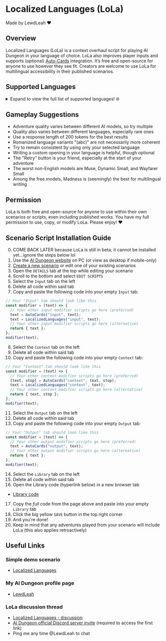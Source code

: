 # Localized Languages (LoLa)
Made by LewdLeah ❤️
## Overview
Localized Languages (LoLa) is a context overhaul script for playing AI Dungeon in your language of choice. LoLa also improves player inputs and supports (optional) [Auto-Cards](https://github.com/LewdLeah/Auto-Cards) integration. It’s free and open-source for anyone to use however they see fit. Creators are welcome to use LoLa for multilingual accessibility in their published scenarios.
## Supported Languages
<details>
<summary>Expand to view the full list of supported languages! 🌐</summary>
  
1. English
2. Abkhazian / аҧсуа / Apsua / აფსუა / Abkhaz
3. Abkhazian (abc)
4. Afar / Qafar Af
5. Afrikaans
6. Akan / ákán
7. Akan (abc)
8. Albanian / Shqip
9. Amharic / አማርኛ / Amarəñña
10. Amharic (abc)
11. Arabic / اَلْعَرَبِيَّةُ / Al-ʿarabiyyah
12. Arabic (abc)
13. Aragonese / Aragonés
14. Armenian / հայերեն / Hayeren
15. Armenian (abc)
16. Asmr / Whisper / Asmr Whisper Script
17. Assamese / অসমীয়া / ôxômiya / Asamiya
18. Assamese (abc)
19. Avaric / авар мацӏ / اوار ماض / Avar Maz / Avar
20. Avaric (abc)
21. Avestan / Upastawakaēna
22. Aymara / Aymaran
23. Azerbaijani / Azərbaycan Dili / آذربایجان دیلی / азәрбајҹан дили / Azeri
24. Azerbaijani (abc)
25. Bambara / ߓߡߊߣߊ߲ߞߊ߲ / بَمَنَنكَن / Bamanankan / Bamana
26. Bashkir / башҡорт теле / Başqort Tele / Bashkort
27. Bashkir (abc)
28. Basque / Euskara / Euskera
29. Belarusian / беларуская мова / Biełaruskaja Mova
30. Belarusian (abc)
31. Bengali / বাংলা / Bāŋlā / Bangla
32. Bengali (abc)
33. Bislama
34. Bosnian / босански / Bosanski / Bosniak
35. Bosnian (abc)
36. Brainrot
37. Brazilian / Português Brasileiro / Brazilian Portuguese
38. Breton / Brezhoneg
39. Bulgarian / български / Bulgarski
40. Bulgarian (abc)
41. Burmese / မြန်မာစာ / Mrãmācā / Myanmar
42. Burmese (abc)
43. Catalan / Valencian / Català / Valencià
44. Central Khmer / ខេមរភាសា / Khémôrôphéasa / Khmer / Cambodian
45. Central Khmer (abc)
46. Chamorro / Finu' Chamoru
47. Chechen / нохчийн мотт / Noxçiyn Mott / Chechnyan / Chechnian
48. Chechen (abc)
Chichewa / Chewa / Nyanja / Chinyanja
Chinese / Simplified Chinese / Mandarin / 简化字 / Jiǎnhuàzì / 简体字 / Jiǎntǐzì
Chinese (abc)
Church Slavic / Old Slavic / славе́нскїй ѧ҆зы́къ
Church Slavic (abc)
Chuvash / чӑвашла / çăvaşla
Chuvash (abc)
Cornish / Kernowek
Corporate / Business Speak / Corporate Jargon
Corsican / Corsu
Cree / ᓀᐦᐃᔭᐁᐧᐃᐧᐣ / Nehiyawewin
Cree (abc)
Croatian / Hrvatski / Crovatian
Czech / čeština / Czechian
Danish / Dansk
Divehi / Dhivehi / Maldivian / ދިވެހި
Dutch / Flemish / Nederlands
Dzongkha / རྫོང་ཁ་ / Bhutanese
Dzongkha (abc)
Esperanto
Estonian / Eesti Keel
Ewe / èʋegbe
Faroese / Føroyskt / Faeroese
Fijian / Na Vosa Vakaviti
Finnish / Suomi
French / Français
Fulah / ࢻُلْࢻُلْدٜ / 𞤬𞤵𞤤𞤬𞤵𞤤𞤣𞤫 / Fulfulde / ݒُلَارْ / 𞤨𞤵𞤤𞤢𞥄𞤪 / Pulaar / Fula / Fulani
Gaelic / Scottish Gaelic / Gàidhlig / Scots Gaelic
Galician / Galego
Ganda / Luganda
Georgian / ქართული / Kharthuli
Georgian (abc)
German / Deutsch
Greek / νέα ελληνικά / Néa Ellêniká
Greek (abc)
Guarani / Avañe'ẽ / Guaraní
Gujarati / ગુજરાતી / Gujarātī
Gujarati (abc)
Haitian Creole / Haitian / Kreyòl Ayisyen
Hausa / هَرْشٜن هَوْس / Halshen Hausa / Hausan
Hebrew / עברית / Ivrit
Hebrew (abc)
Herero / Otjiherero
Hindi / हिन्दी / Hindī
Hindi (abc)
Hiri Motu / Police Motu / Pidgin Motu
Hungarian / Magyar Nyelv / Magyar
Icelandic / íslenska
Ido
Igbo / ásụ̀sụ́ ìgbò
Indonesian / Bahasa Indonesia
Interlingua
Interlingue / Occidental
Inuktitut / ᐃᓄᒃᑎᑐᑦ
Inupiaq / Iñupiaq / Inupiat / Inupiatun
Irish / Gaeilge / Irish Gaelic
Italian / Italiano
Japanese / 日本語 / Nihongo
Japanese (abc)
Javanese / ꦧꦱꦗꦮ / Basa Jawa
Kalaallisut / Greenlandic
Kannada / ಕನ್ನಡ / Kannađa / Kannadan / Canarese
Kannada (abc)
Kanuri / كَنُرِيِه / Kànùrí
Kashmiri / कॉशुर / كأشُر / Kosher / Koshur
Kashmiri (abc)
Kazakh / қазақша / Qazaqşa / قازاقشا / Qazaq
Kazakh (abc)
Kikuyu / Gikuyu / Gĩgĩkũyũ
Kinyarwanda / Ikinyarwanda / Rwandan / Rwanda
Klingon / Tlhingan
Komi / коми кыв / Zyran / Zyrian / Komi-Zyryan
Komi (abc)
Kongo / Kikongo
Korean / 한국어 / Hangugeo / 조선말 / Chosŏnmal
Korean (abc)
Kuanyama / Oshikwanyama / Cuanhama / Kwanyama
Kurdish / کوردی / Kurdî
Kurdish (abc)
Kyrgyz / Kirghiz / кыргыз / قىرعىز
Kyrgyz (abc)
Lao / ພາສາລາວ / Phasa Lao / Laotian
Lao (abc)
Latin / Latinum
Latvian / Latviski / Lettish
Leetspeak / Eleet / Hacker Speak / L33t
Legalese / Lawyer / Legal Language
Limburgish / Limburgan / Limburger / Lèmburgs
Lingala / Lingála / Ngala
Lingua-Technis / Cant Mechanicus / Techna-Lingua / Binharic
Lithuanian / Lietuvių
Luba-Katanga / Kiluba / Luba-Shaba
Luxembourgish / Letzeburgesch / Lëtzebuergesch / Luxembourgian
Macedonian / македонски / Makedonski
Macedonian (abc)
Malagasy / مَلَغَسِ
Malay / بهاس ملايو / Bahasa Melayu
Malayalam / മലയാളം / Malayāļã
Malayalam (abc)
Maltese / Malti
Manx / Gaelg / Gailck / Manx Gaelic
Maori / Reo Māori
Marathi / मराठी / Marāṭhī / Maharashtran
Marathi (abc)
Marshallese / Kajin M̧ajeļ / Ebon
Mongolian / монгол хэл / Mongol Xel / Mongol
Mongolian (abc)
Nauru / Dorerin Naoe / Nauruan
Navajo / Navaho / Diné Bizaad / Naabeehó Bizaad
Navi / Lì'fya Lena'vi / Na'vi
Ndonga / Oshindonga
Nepali / नेपाली भाषा / Nepālī Bhāśā / Nepalese / Gorkhali
Nepali (abc)
North Ndebele / Sasenyakatho / Mthwakazi Ndebele
Northern Sami / Davvisámegiella
Norwegian / Norsk
Norwegian Bokmal / Bokmål / Norsk Bokmål
Norwegian Nynorsk / Nynorsk / Norsk Nynorsk
Occitan / Provençal / Provential / Provencal
Ojibwe / ᐊᓂᔑᓈᐯᒧᐎᓐ / Anishinaabemowin / Ojibway / Otchipwe / Ojibwemowin
Old English / ænglisc / Shakespearean English / Anglo-Saxon
Oriya / ଓଡ଼ିଆ / Odia / Odian / Odishan / Orissan
Oriya (abc)
Orkish / Mek Jargon
Oromo / Afaan Oromoo / Oromoo
Ossetian / Ossetic / ирон ӕвзаг / Iron ævzag / Ossete
Ossetian (abc)
Pali / Pāli / Pali-Magadhi
Panjabi / Punjabi / ਪੰਜਾਬੀ / پنجابی / Pãjābī
Panjabi (abc)
Persian / فارسی / Fārsiy / Farsi
Persian (abc)
Pig Latin / Igpay Atinlay
Pirate / Sea Shanty
Polish / Polski / Język Polski / Polszczyzna
Portuguese / Português
Purple Prose / First Year English Major / Pretentious
Pushto / Pashto / پښتو / Pax̌tow
Pushto (abc)
Quechua / Runa Simi / Kichwa Simi / Nuna Shimi / Quechuan
Rhyme / Poem / Rhyme Scheme / Poetry
Romanian / Moldavian / Română / ромынэ / Moldovan
Romansh / Rumantsch / Rumàntsch / Romauntsch / Romontsch / Romansch
Rundi / Ikirundi / Kirundi
Russian / русский язык / Russkiĭ âzyk
Russian (abc)
Samoan / Gagana Sāmoa
Sango / Yângâ Tî Sängö / Sangoic
Sanskrit / संस्कृतम् / Saṃskṛtam
Sanskrit (abc)
Sardinian / Sardu / Sard
Serbian / српски / Srpski
Serbian (abc)
Shona / Chishona
Sichuan Yi / Nuosu / ꆈꌠꉙ / Nuosuhxop / Northern Yi / Liangshan Yi / Nosu
Sichuan Yi (abc)
Sindhi / سنڌي / सिन्धी / Sindhī
Sindhi (abc)
Sinhalese / Sinhala / සිංහල / Siṁhala
Sinhalese (abc)
Slovak / Slovenčina / Slovakian
Slovenian / Slovenščina / Slovene
Somali / Soomaali / 𐒈𐒝𐒑𐒛𐒐𐒘 / سٝومالِ / Somalian
South Ndebele / Isindebele / Sakwandzundza
Southern Sotho / Sesotho / Sotho
Spanish / Castilian / Español / Castellano
Sundanese / Basa Sunda / بَاسَا سُوْندَا
Swahili / Kiswahili / كِسوَحِيلِ
Swati / Siswati / Swazi
Swedish / Svenska
Tagalog / Wikang Tagalog
Tahitian / Reo Tahiti
Tajik / тоҷикӣ / Tojikī / Tajiki
Tajik (abc)
Tamil / தமிழ் / Tamiḻ / Thamizh
Tamil (abc)
Tatar / татар теле / Tatar Tele / تاتار تئلئ
Tatar (abc)
Telugu / తెలుగు
Telugu (abc)
Thai / ภาษาไทย / Phasa Thai / Siamese / Central Thai
Thai (abc)
Tibetan / བོད་སྐད་ / Bodskad / ལྷ་སའི་སྐད་ / Lhas'iskad / Standard Tibetan / Lhasa Tibetan
Tibetan (abc)
Tigrinya / ትግርኛ / Təgrəñña / Tigrigna
Tigrinya (abc)
Tonga / Lea Faka-Tonga / Tongan / Tonga Islands
Traditional Chinese / 正體字 / 正体字 / Zhèngtǐzì / 繁體字 / Fántǐzì / 繁体字
Traditional Chinese (abc)
Tsonga / Xitsonga
Tswana / Setswana / Sechuana
Turkish / Türkçe / Türk Dili / Türkiye Türkçesi
Turkmen / Türkmençe / түркменче / تۆرکمنچه
Twi
Uighur / ئۇيغۇر تىلى / Uyghur / уйғур тили / Uyƣur Tili
Uighur (abc)
Ukrainian / українська / Ukraїnska
Ukrainian (abc)
Urdu / اُردُو / Urduw
Urdu (abc)
Uzbek / ózbekça / ўзбекча / ئوزبېچه
Valley Girl
Venda / Tshivenḓa / Tshivenda
Vietnamese / Tiếng Việt
Volapuk / Volapük
Walloon / Walon
Welsh / Cymraeg
Western Frisian / Frysk / Frisian / Fries
Wolof / وࣷلࣷفْ
Xhosa / Isixhosa / Xosa
Yiddish / ייִדיש / Yidiš / Judeo-German
Yiddish (abc)
Yoruba / èdè Yorùbá
Zhuang / Chuang / 話僮 / Vahcuengh
Zulu / Isizulu
</details>

## Gameplay Suggestions
- Adventure quality varies between different AI models, so try multiple
- Quality also varies between different languages, especially rare ones
- Use a response length of 200 tokens for the best results
- Romanized language variants "(abc)" are not necessarily more coherent
- Try to remain consistent by using only your selected language
- Writing a custom opening in your language is helpful, though optional
- The "Retry" button is your friend, especially at the start of your adventure
- The worst non-English models are Muse, Dynamic Small, and Wayfarer Small
- Among the free models, Madness is (seemingly) the best for multilingual writing
## Permission
LoLa is both free and open-source for anyone to use within their own scenarios or scripts, even including published works. You have my full permission to use, copy, or modify LoLa. Please enjoy! ❤️
## Scenario Script Installation Guide
0. COME BACK LATER because LoLa is still in beta; it cannot be installed yet...ignore the steps below lol
1. Use the [AI Dungeon website](https://aidungeon.com/) on PC (or view as desktop if mobile-only)
2. [Create a new scenario](https://help.aidungeon.com/faq/what-are-scenarios) or edit one of your existing scenarios
3. Open the `DETAILS` tab at the top while editing your scenario
4. Scroll to the bottom and select `EDIT SCRIPTS`
5. Select the `Input` tab on the left
6. Delete all code within said tab
7. Copy and paste the following code into your empty `Input` tab:
```javascript
// Your "Input" tab should look like this
const modifier = (text) => {
  // Your other input modifier scripts go here (preferred)
  text = AutoCards("input", text);
  text = LocalizedLanguages("input", text);
  // Your other input modifier scripts go here (alternative)
  return { text };
};
modifier(text);
```
8. Select the `Context` tab on the left
9. Delete all code within said tab
10. Copy and paste the following code into your empty `Context` tab:
```javascript
// Your "Context" tab should look like this
const modifier = (text) => {
  // Your other context modifier scripts go here (preferred)
  [text, stop] = AutoCards("context", text, stop);
  text = LocalizedLanguages("context", text);
  // Your other context modifier scripts go here (alternative)
  return { text, stop };
};
modifier(text);
```
11. Select the `Output` tab on the left
12. Delete all code within said tab
13. Copy and paste the following code into your empty `Output` tab:
```javascript
// Your "Output" tab should look like this
const modifier = (text) => {
  // Your other output modifier scripts go here (preferred)
  text = AutoCards("output", text);
  // Your other output modifier scripts go here (alternative)
  return { text };
};
modifier(text);
```
14. Select the `Library` tab on the left
15. Delete all code within said tab
16. Open the Library code (hyperlink below) in a new browser tab
- [Library code](./src/library.js)
17. Copy the *full* code from the page above and paste into your empty `Library` tab
18. Click the big yellow `SAVE` button in the top right corner
19. And you're done!
20. Keep in mind that any adventures played from your scenario will include LoLa (this also applies retroactively)
## Useful Links
### Simple demo scenario
- [Localized Languages](https://play.aidungeon.com/scenario/AX2nXYIPzcKd/localized-languages)
### My AI Dungeon profile page
- [LewdLeah](https://play.aidungeon.com/profile/LewdLeah)
### LoLa discussion thread
- [Localized Languages - discussion](https://discord.com/channels/903327676884979802/1406127682365816852)
- [AI Dungeon official Discord server invite](https://discord.gg/MXNqpSbuZT) (required to access the first link)
- Ping me any time @LewdLeah to chat
